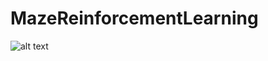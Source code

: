 # MazeReinforcementLearning
![alt text](https://raw.githubusercontent.com/username/projectname/branch/path/to/img.png)
